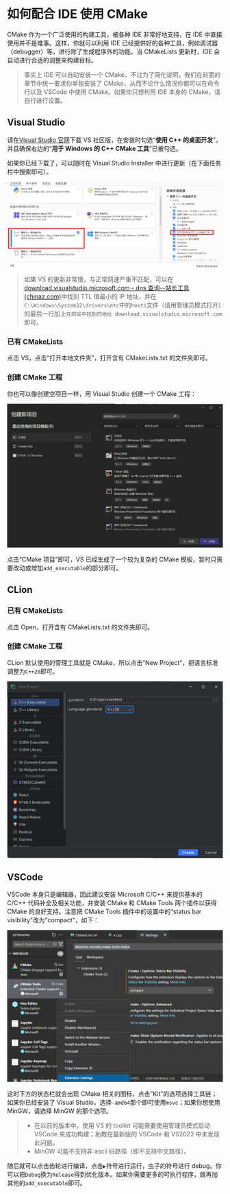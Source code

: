 # 如何配合 IDE 使用 CMake

CMake 作为一个广泛使用的构建工具，被各种 IDE 非常好地支持，在 IDE 中直接使用并不是难事。这样，你就可以利用 IDE 已经提供好的各种工具，例如调试器（debugger）等，进行除了生成程序外的功能。当 CMakeLists 更新时，IDE 会自动进行合适的调整来构建目标。

> 事实上 IDE 可以自动安装一个 CMake，不过为了简化说明，我们在前面的章节中统一要求你单独安装了 CMake，从而不论什么情况你都可以在命令行以及 VSCode 中使用 CMake。如果你只想利用 IDE 本身的 CMake，请自行进行设置。

## Visual Studio

请在[Visual Studio 官网](https://visualstudio.microsoft.com/)下载 VS 社区版，在安装时勾选“**使用 C++ 的桌面开发**”，并且确保右边的“**用于 Windows 的 C++ CMake 工具**”已被勾选。

如果你已经下载了，可以随时在 Visual Studio Installer 中进行更新（在下面任务栏中搜索即可）。

![Visual Studio Installation](doc.assets/vs_install.png)

> 如果 VS 的更新非常慢，与正常网速严重不匹配，可以在[download.visualstudio.microsoft.com - dns 查询--站长工具 (chinaz.com)](https://tool.chinaz.com/dns/download.visualstudio.microsoft.com)中找到 TTL 值最小的 IP 地址，并在`C:\Windows\System32\drivers\etc`中的`hosts`文件（请用管理员模式打开）的最后一行加上`在网站中找到的地址 download.visualstudio.microsoft.com`即可。

### 已有 CMakeLists

点击 VS，点击“打开本地文件夹”，打开含有 CMakeLists.txt 的文件夹即可。

### 创建 CMake 工程

你也可以像创建空项目一样，用 Visual Studio 创建一个 CMake 工程：

![](doc.assets/windows-1.png)

点击“CMake 项目”即可，VS 已经生成了一个较为复杂的 CMake 模板，暂时只需要改动或增加`add_executable`的部分即可。

## CLion

### 已有 CMakeLists

点击 Open，打开含有 CMakeLists.txt 的文件夹即可。

### 创建 CMake 工程

CLion 默认使用的管理工具就是 CMake，所以点击“New Project”，把语言标准调整为`C++20`即可。

![CLion New Project](doc.assets/clion_new_project.png)

## VSCode

VSCode 本身只是编辑器，因此建议安装 Microsoft C/C++ 来提供基本的 C/C++ 代码补全及相关功能，并安装 CMake 和 CMake Tools 两个插件以获得 CMake 的良好支持。注意把 CMake Tools 插件中的设置中的“status bar visibility"改为"compact"，如下：

![](doc.assets/VSCode-CMake.png)

这时下方的状态栏就会出现 CMake 相关的图标，点击"Kit"的选项选择工具链；如果你已经安装了 Visual Studio，选择`-amd64`那个即可使用`msvc`；如果你想使用 MinGW，请选择 MinGW 的那个选项。

> - 在以前的版本中，使用 VS 的 toolkit 可能需要使用管理员模式启动 VSCode 来成功构建；助教在最新版的 VSCode 和 VS2022 中未发现此问题。
> - MinGW 可能不支持非 ascii 码路径（即不支持中文路径）。

随后就可以点击齿轮进行编译，点击`▶`符号进行运行，虫子的符号进行 debug。你可以把`Debug`换为`Release`得到优化版本。如果你需要更多的可执行程序，就再加其他的`add_executable`即可。